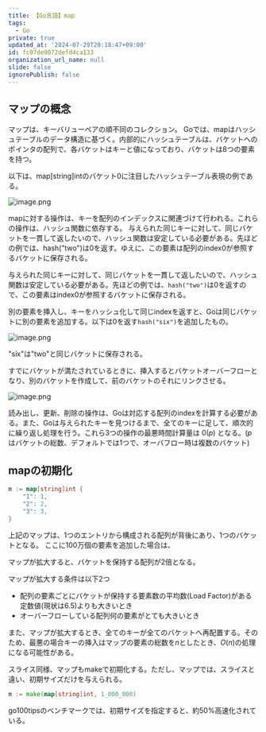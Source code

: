 ```yaml
---
title: 【Go言語】map
tags:
  - Go
private: true
updated_at: '2024-07-29T20:18:47+09:00'
id: fc07de9072defd4ca133
organization_url_name: null
slide: false
ignorePublish: false
---
```

## マップの概念

マップは、キーバリューペアの順不同のコレクション。
Goでは、mapはハッシュテーブルのデータ構造に基づく。内部的にハッシュテーブルは、バケットへのポインタの配列で、各バケットはキーと値になっており、バケットは8つの要素を持つ。

以下は、map[string]intのバケット0に注目したハッシュテーブル表現の例である。

![image.png](https://qiita-image-store.s3.ap-northeast-1.amazonaws.com/0/156096/b387ff31-8204-ae0d-80ae-f70945d50a4a.png)

mapに対する操作は、キーを配列のインデックスに関連づけて行われる。これらの操作は、ハッシュ関数に依存する。
与えられた同じキーに対して、同じバケットを一貫して返したいので、ハッシュ関数は安定している必要がある。先ほどの例では、hash("two")は0を返す。ゆえに、この要素は配列のindex0が参照するバケットに保存される。

与えられた同じキーに対して、同じバケットを一貫して返したいので、ハッシュ関数は安定している必要がある。先ほどの例では、`hash("two")`は0を返すので、この要素はindex0が参照するバケットに保存される。

別の要素を挿入し、キーをハッシュ化して同じindexを返すと、Goは同じバケットに別の要素を追加する。以下は0を返す`hash("six")`を追加したもの。

![image.png](https://qiita-image-store.s3.ap-northeast-1.amazonaws.com/0/156096/892f823b-955d-82ed-2f13-a4de47370072.png)

"six"は"two"と同じバケットに保存される。

すでにバケットが満たされているときに、挿入するとバケットオーバーフローとなり、別のバケットを作成して、前のバケットのそれにリンクさせる。

![image.png](https://qiita-image-store.s3.ap-northeast-1.amazonaws.com/0/156096/7320bfe3-b108-0513-5725-5eec6e9d5bfd.png)

読み出し、更新、削除の操作は、Goは対応する配列のindexを計算する必要がある。また、Goは与えられたキーを見つけるまで、全てのキーに足して、順次的に繰り返し処理を行う。これら3つの操作の最悪時間計算量は $0(p)$ となる。($p$はバケットの総数、デフォルトでは1つで、オーバフロー時は複数のバケット)

## mapの初期化

```go
m := map[string]int {
    "1": 1,
    "2": 2,
    "3": 3,
}
```
上記のマップは、1つのエントリから構成される配列が背後にあり、1つのバケットとなる。
ここに100万個の要素を追加した場合は、

マップが拡大すると、バケットを保持する配列が2倍となる。

マップが拡大する条件は以下2つ

* 配列の要素ごとにバケットが保持する要素数の平均数(Load Factor)がある定数値(現状は6.5)よりも大きいとき
* オーバーフローしている配列何の要素がとても大きいとき

また、マップが拡大するとき、全てのキーが全てのバケットへ再配置する。そのため、最悪の場合キーの挿入はマップの要素の総数を$n$としたとき、$O(n)$の処理になる可能性がある。

スライス同様、マップもmakeで初期化する。ただし、マップでは、スライスと違い、初期サイズだけを与えられる。

```go
m := make(map[string]int, 1_000_000)
```

go100tipsのベンチマークでは、初期サイズを指定すると、約50%高速化されている。

